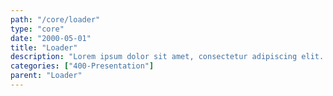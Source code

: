 ```yaml
---
path: "/core/loader"
type: "core"
date: "2000-05-01"
title: "Loader"
description: "Lorem ipsum dolor sit amet, consectetur adipiscing elit. Nunc tempus laoreet leo sit amet iaculis."
categories: ["400-Presentation"]
parent: "Loader"
---
```


